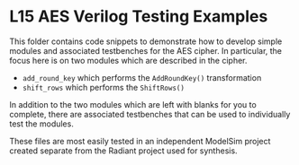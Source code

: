 # L15 AES Verilog Testing Examples

This folder contains code snippets to demonstrate how to develop simple modules and associated testbenches for the AES cipher.
In particular, the focus here is on two modules which are described in the cipher.
  - `add_round_key` which performs the `AddRoundKey()` transformation 
  - `shift_rows` which performs the `ShiftRows()` 

In addition to the two modules which are left with blanks for you to complete, there are associated testbenches that can be used to individually test the modules.

These files are most easily tested in an independent ModelSim project created separate from the Radiant project used for synthesis.